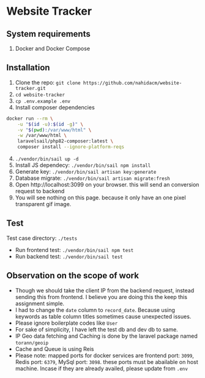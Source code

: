 # Website Tracker

## System requirements
1. Docker and Docker Compose

## Installation
1. Clone the repo: `git clone https://github.com/nahidacm/website-tracker.git`
2. `cd website-tracker`
3. `cp .env.example .env`
4. Install composer dependencies
```bash
docker run --rm \
    -u "$(id -u):$(id -g)" \
    -v "$(pwd):/var/www/html" \
    -w /var/www/html \
    laravelsail/php82-composer:latest \
    composer install --ignore-platform-reqs
```
4. `./vendor/bin/sail up -d`
5. Install JS dependecy: `./vendor/bin/sail npm install`
6. Generate key: `./vendor/bin/sail artisan key:generate`
7. Database migrate: `./vendor/bin/sail artisan migrate:fresh`
8. Open http://localhost:3099 on your browser. this will send an conversion request to backend
9. You will see nothing on this page. because it only have an one pixel transparent gif image.

## Test
Test case directory: `./tests`
* Run frontend test: `./vendor/bin/sail npm test`
* Run backend test: `./vendor/bin/sail test`

## Observation on the scope of work
- Though we should take the client IP from the backend request, instead sending this from frontend. I believe you are doing this the keep this assignment simple.
- I had to change the `date` column to `record_date`. Because using keywords as table column titles sometimes cause unexpected issues.
- Please ignore boilerplate codes like `User`
- For sake of simplicity, I have left the test db and dev db to same.
- IP Geo data fetching and Caching is done by the laravel package named `torann/geoip`
- Cache and Queue is using Reis
- Please note: mapped ports for docker services are frontend port: `3099`, Redis port: `6379`, MySql port: `3098`. these ports must be abailable on host machine. Incase if they are already availed, please update from `.env`